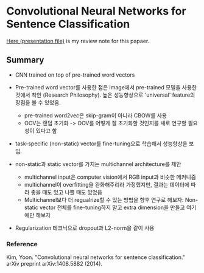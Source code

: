 # Convolutional Neural Networks for Sentence Classification

[Here (presentation file)](https://1drv.ms/p/s!AllPqyV9kKUrj2BQLRfIToSKPFHB) is my review note for this papaer.

## Summary
* CNN trained on top of pre-trained word vectors
* Pre-trained word vector를 사용한 점은 image에서 pre-trained 모델을 사용한 것에서 착안 (Research Philosophy). 높은 성능향상으로 'universal' feature의 장점을 볼 수 있었음.
   * pre-trained word2vec은 skip-gram이 아니라 CBOW를 사용
   * OOV는 랜덤 초기화 -> OOV를 어떻게 잘 초기화할 것인지를 새로 연구할 필요성이 있다고 함

* task-specific (non-static) vector를 fine-tuning으로 학습해서 성능향상을 보임.
* non-static과 static vector를 가지는 multichannel architecture를 제안
   * multichannel input은 computer vision에서 RGB input과 비슷한 메커니즘
   * multichannel이 overfitting을 완화해주리라 가정했지만, 결과는 데이터에 따라 좋을 때도 있고 나쁠 때도 있었음
   * Multichannel보다 더 regualrize할 수 있는 방법을 향후 연구로 해보자: Non-static vector 전체를 fine-tuning하지 말고 extra dimension을 만들고 여기에만 해보자
* Regularization 테크닉으로 dropout과 L2-norm을 같이 사용

### Reference
Kim, Yoon. "Convolutional neural networks for sentence classification." arXiv preprint arXiv:1408.5882 (2014).
